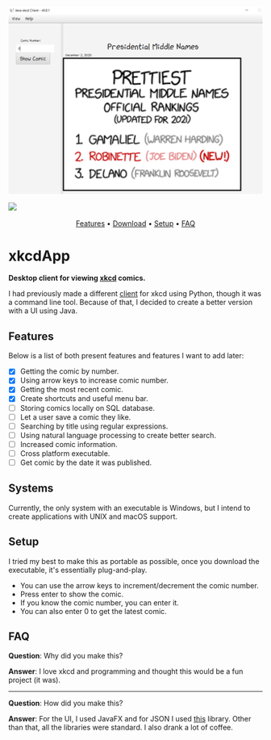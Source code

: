 ![](resources/images/demo.png)

![](https://www.codefactor.io/repository/github/clairebearz32bit/xkcdapp/badge)
![[](https://www.gnu.org/licenses/gpl-3.0)](https://img.shields.io/badge/license-GPLv3-green)

<p align="center">
    <a href="https://github.com/clairebearz32bit/xkcdApp#features">Features</a> •
    <a href="https://github.com/clairebearz32bit/xkcdApp/releases">Download</a> •
    <a href="https://github.com/clairebearz32bit/xkcdApp#setup">Setup</a> •
    <a href="https://github.com/clairebearz32bit/xkcdApp#faq">FAQ</a>
</p>

# xkcdApp
**Desktop client for viewing [xkcd](http://xkcd.com) comics.**

I had previously made a different [client](https://github.com/clairebearz32bit/pyxkcd) for xkcd
using Python, though it was a command line tool. Because of that, I decided to create a better version 
with a UI using Java.

## Features
Below is a list of both present features and features I want to add later:

- [x] Getting the comic by number.
- [x] Using arrow keys to increase comic number.
- [x] Getting the most recent comic.
- [x] Create shortcuts and useful menu bar.
- [ ] Storing comics locally on SQL database.
- [ ] Let a user save a comic they like.
- [ ] Searching by title using regular expressions.
- [ ] Using natural language processing to create better search.
- [ ] Increased comic information.
- [ ] Cross platform executable.
- [ ] Get comic by the date it was published.

## Systems
Currently, the only system with an executable is Windows, but I intend to create
applications with UNIX and macOS support.

## Setup
I tried my best to make this as portable as possible, once you download the executable,
it's essentially plug-and-play.

* You can use the arrow keys to increment/decrement the comic number.
* Press enter to show the comic.
* If you know the comic number, you can enter it.
* You can also enter 0 to get the latest comic.

## FAQ
**Question**: Why did you make this?

**Answer**: I love xkcd and programming and thought this would be a fun project (it was).

---
**Question**: How did you make this?

**Answer**: For the UI, I used JavaFX and for JSON I used [this](https://github.com/stleary/JSON-java) library.
Other than that, all the libraries were standard. I also drank a lot of coffee.
